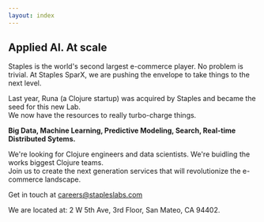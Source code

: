 ```yaml
---
layout: index
---
```


## Applied AI. At scale

Staples is the world's second largest e-commerce player. No problem is trivial.
At Staples SparX, we are pushing the envelope to take things to the next level.

Last year, Runa (a Clojure startup) was acquired by Staples and became the seed for this new Lab.  
We now have the resources to really turbo-charge things.

**Big Data, Machine Learning, Predictive Modeling, Search, Real-time Distributed Sytems.**

We're looking for Clojure engineers and data scientists.
We're buidling the works biggest Clojure teams.  
Join us to create the next generation services that will revolutionize the e-commerce landscape.

Get in touch at <a href="mailto:careers@stapleslabs.com">careers@stapleslabs.com</a>

We are located at: 2 W 5th Ave, 3rd Floor, San Mateo, CA 94402.
